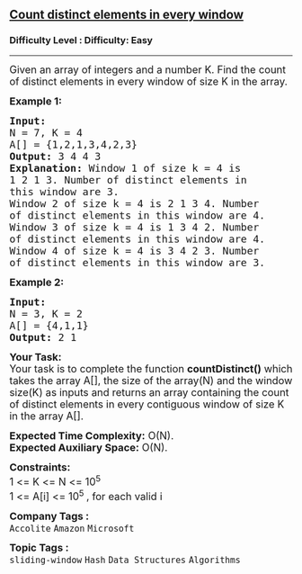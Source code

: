 <h2><a href="https://www.geeksforgeeks.org/problems/count-distinct-elements-in-every-window/1">Count distinct elements in every window</a></h2><h3>Difficulty Level : Difficulty: Easy</h3><hr><div class="problems_problem_content__Xm_eO"><p><span style="font-size:18px">Given an array of integers and a number K. Find the count of distinct elements in every window of size K in the array.</span></p>

<p><strong><span style="font-size:18px">Example 1:</span></strong></p>

<pre><strong><span style="font-size:18px">Input:
</span></strong><span style="font-size:18px">N = 7, K = 4
A[] = {1,2,1,3,4,2,3}
<strong>Output: </strong>3 4 4 3<strong>
Explanation: </strong>Window 1 of size k = 4 is
1 2 1 3. Number of distinct elements in
this window are 3.&nbsp;
Window 2&nbsp;of size k = 4 is&nbsp;2 1 3 4.&nbsp;</span><span style="font-size:18px">Number
of distinct elements in this window are 4.</span>
<span style="font-size:18px">Window 3&nbsp;of size k = 4 is&nbsp;1 3 4 2.&nbsp;</span><span style="font-size:18px">Number
of distinct elements in this window are 4.</span>
<span style="font-size:18px">Window 4&nbsp;of size k = 4 is&nbsp;</span><span style="font-size:18px">3 4 2 3.&nbsp;Number
of distinct elements in this window are 3.</span>
</pre>

<p><strong><span style="font-size:18px">Example 2:</span></strong></p>

<pre><strong><span style="font-size:18px">Input:
</span></strong><span style="font-size:18px">N = 3, K = 2
A[] = {4,1,1}
<strong>Output: </strong>2 1</span></pre>

<p><span style="font-size:18px"><strong>Your Task:</strong><br>
Your task is to complete the function&nbsp;<strong>countDistinct()</strong>&nbsp;which takes the array A[], the size of the array(N) and the window size(K) as inputs and returns an array containing the count of distinct elements in every contiguous window of size K in the array A[].</span></p>

<p><span style="font-size:18px"><strong>Expected Time Complexity:</strong>&nbsp;O(N).<br>
<strong>Expected Auxiliary Space:</strong>&nbsp;O(N).</span></p>

<p><span style="font-size:18px"><strong>Constraints:</strong></span><br>
<span style="font-size:18px">1 &lt;= K&nbsp;&lt;= N&nbsp;&lt;= 10<sup>5</sup></span><br>
<span style="font-size:18px">1 &lt;= A[i] &lt;= 10<sup>5&nbsp;</sup>, for each valid i</span></p>
</div><p><span style=font-size:18px><strong>Company Tags : </strong><br><code>Accolite</code>&nbsp;<code>Amazon</code>&nbsp;<code>Microsoft</code>&nbsp;<br><p><span style=font-size:18px><strong>Topic Tags : </strong><br><code>sliding-window</code>&nbsp;<code>Hash</code>&nbsp;<code>Data Structures</code>&nbsp;<code>Algorithms</code>&nbsp;